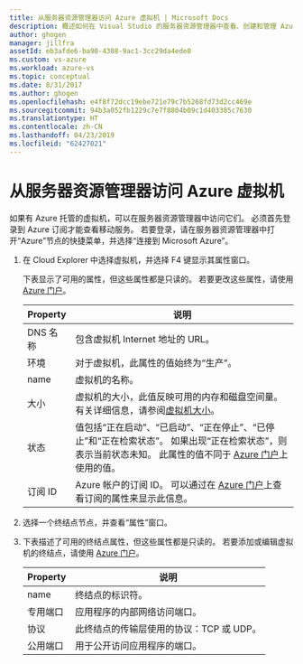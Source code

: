 ```yaml
---
title: 从服务器资源管理器访问 Azure 虚拟机 | Microsoft Docs
description: 概述如何在 Visual Studio 的服务器资源管理器中查看、创建和管理 Azure 虚拟机 (VM)。
author: ghogen
manager: jillfra
assetId: eb3afde6-ba90-4308-9ac1-3cc29da4ede0
ms.custom: vs-azure
ms.workload: azure-vs
ms.topic: conceptual
ms.date: 8/31/2017
ms.author: ghogen
ms.openlocfilehash: e4f8f72dcc19ebe721e79c7b5268fd73d2cc469e
ms.sourcegitcommit: 94b3a052fb1229c7e7f8804b09c1d403385c7630
ms.translationtype: HT
ms.contentlocale: zh-CN
ms.lasthandoff: 04/23/2019
ms.locfileid: "62427021"
---
```

# <a name="accessing-azure-virtual-machines-from-server-explorer"></a>从服务器资源管理器访问 Azure 虚拟机

如果有 Azure 托管的虚拟机，可以在服务器资源管理器中访问它们。 必须首先登录到 Azure 订阅才能查看移动服务。 若要登录，请在服务器资源管理器中打开“Azure”节点的快捷菜单，并选择“连接到 Microsoft Azure”。

1. 在 Cloud Explorer 中选择虚拟机，并选择 F4 键显示其属性窗口。

    下表显示了可用的属性，但这些属性都是只读的。 若要更改这些属性，请使用 [Azure 门户](http://go.microsoft.com/fwlink/p/?LinkID=525040)。

   | Property | 说明 |
   | --- | --- |
   | DNS 名称 |包含虚拟机 Internet 地址的 URL。 |
   | 环境 |对于虚拟机，此属性的值始终为“生产”。 |
   | name |虚拟机的名称。 |
   | 大小 |虚拟机的大小，此值反映可用的内存和磁盘空间量。 有关详细信息，请参阅[虚拟机大小](https://docs.microsoft.com/azure/cloud-services/cloud-services-sizes-specs)。 |
   | 状态 |值包括“正在启动”、“已启动”、“正在停止”、“已停止”和“正在检索状态”。 如果出现“正在检索状态”，则表示当前状态未知。 此属性的值不同于 [Azure 门户](http://go.microsoft.com/fwlink/p/?LinkID=525040)上使用的值。 |
   | 订阅 ID |Azure 帐户的订阅 ID。 可以通过在 [Azure 门户](http://go.microsoft.com/fwlink/p/?LinkID=525040)上查看订阅的属性来显示此信息。 |
2. 选择一个终结点节点，并查看“属性”窗口。
3. 下表描述了可用的终结点属性，但这些属性都是只读的。 若要添加或编辑虚拟机的终结点，请使用 [Azure 门户](http://go.microsoft.com/fwlink/p/?LinkID=525040)。

   | Property | 说明 |
   | --- | --- |
   | name |终结点的标识符。 |
   | 专用端口 |应用程序的内部网络访问端口。 |
   | 协议 |此终结点的传输层使用的协议：TCP 或 UDP。 |
   | 公用端口 |用于公开访问应用程序的端口。 |
